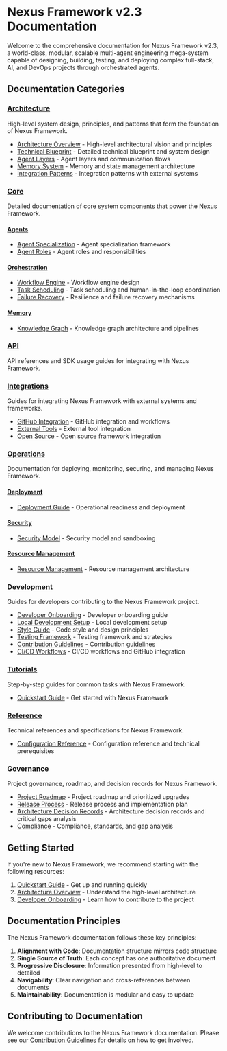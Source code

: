 # Nexus Framework v2.3 Documentation

Welcome to the comprehensive documentation for Nexus Framework v2.3, a world-class, modular, scalable multi-agent engineering mega-system capable of designing, building, testing, and deploying complex full-stack, AI, and DevOps projects through orchestrated agents.

## Documentation Categories

### [Architecture](/docs/architecture/)
High-level system design, principles, and patterns that form the foundation of Nexus Framework.

- [Architecture Overview](/docs/architecture/index.md) - High-level architectural vision and principles
- [Technical Blueprint](/docs/architecture/technical_blueprint.md) - Detailed technical blueprint and system design
- [Agent Layers](/docs/architecture/agent_layers.md) - Agent layers and communication flows
- [Memory System](/docs/architecture/memory_system.md) - Memory and state management architecture
- [Integration Patterns](/docs/architecture/integration_patterns.md) - Integration patterns with external systems

### [Core](/docs/core/)
Detailed documentation of core system components that power the Nexus Framework.

#### [Agents](/docs/core/agents/)
- [Agent Specialization](/docs/core/agents/specialization.md) - Agent specialization framework
- [Agent Roles](/docs/core/agents/roles.md) - Agent roles and responsibilities

#### [Orchestration](/docs/core/orchestration/)
- [Workflow Engine](/docs/core/orchestration/workflow_engine.md) - Workflow engine design
- [Task Scheduling](/docs/core/orchestration/task_scheduling.md) - Task scheduling and human-in-the-loop coordination
- [Failure Recovery](/docs/core/orchestration/failure_recovery.md) - Resilience and failure recovery mechanisms

#### [Memory](/docs/core/memory/)
- [Knowledge Graph](/docs/core/memory/knowledge_graph.md) - Knowledge graph architecture and pipelines

### [API](/docs/api/)
API references and SDK usage guides for integrating with Nexus Framework.

### [Integrations](/docs/integrations/)
Guides for integrating Nexus Framework with external systems and frameworks.

- [GitHub Integration](/docs/integrations/github.md) - GitHub integration and workflows
- [External Tools](/docs/integrations/external_tools.md) - External tool integration
- [Open Source](/docs/integrations/open_source.md) - Open source framework integration

### [Operations](/docs/operations/)
Documentation for deploying, monitoring, securing, and managing Nexus Framework.

#### [Deployment](/docs/operations/deployment/)
- [Deployment Guide](/docs/operations/deployment/index.md) - Operational readiness and deployment

#### [Security](/docs/operations/security/)
- [Security Model](/docs/operations/security/index.md) - Security model and sandboxing

#### [Resource Management](/docs/operations/resource_management/)
- [Resource Management](/docs/operations/resource_management/index.md) - Resource management architecture

### [Development](/docs/development/)
Guides for developers contributing to the Nexus Framework project.

- [Developer Onboarding](/docs/development/onboarding.md) - Developer onboarding guide
- [Local Development Setup](/docs/development/setup.md) - Local development setup
- [Style Guide](/docs/development/style_guide.md) - Code style and design principles
- [Testing Framework](/docs/development/testing.md) - Testing framework and strategies
- [Contribution Guidelines](/docs/development/contribution.md) - Contribution guidelines
- [CI/CD Workflows](/docs/development/ci_cd.md) - CI/CD workflows and GitHub integration

### [Tutorials](/docs/tutorials/)
Step-by-step guides for common tasks with Nexus Framework.

- [Quickstart Guide](/docs/tutorials/quickstart.md) - Get started with Nexus Framework

### [Reference](/docs/reference/)
Technical references and specifications for Nexus Framework.

- [Configuration Reference](/docs/reference/configuration.md) - Configuration reference and technical prerequisites

### [Governance](/docs/governance/)
Project governance, roadmap, and decision records for Nexus Framework.

- [Project Roadmap](/docs/governance/roadmap.md) - Project roadmap and prioritized upgrades
- [Release Process](/docs/governance/release_process.md) - Release process and implementation plan
- [Architecture Decision Records](/docs/governance/decision_records.md) - Architecture decision records and critical gaps analysis
- [Compliance](/docs/governance/compliance.md) - Compliance, standards, and gap analysis

## Getting Started

If you're new to Nexus Framework, we recommend starting with the following resources:

1. [Quickstart Guide](/docs/tutorials/quickstart.md) - Get up and running quickly
2. [Architecture Overview](/docs/architecture/index.md) - Understand the high-level architecture
3. [Developer Onboarding](/docs/development/onboarding.md) - Learn how to contribute to the project

## Documentation Principles

The Nexus Framework documentation follows these key principles:

1. **Alignment with Code**: Documentation structure mirrors code structure
2. **Single Source of Truth**: Each concept has one authoritative document
3. **Progressive Disclosure**: Information presented from high-level to detailed
4. **Navigability**: Clear navigation and cross-references between documents
5. **Maintainability**: Documentation is modular and easy to update

## Contributing to Documentation

We welcome contributions to the Nexus Framework documentation. Please see our [Contribution Guidelines](/docs/development/contribution.md) for details on how to get involved.
